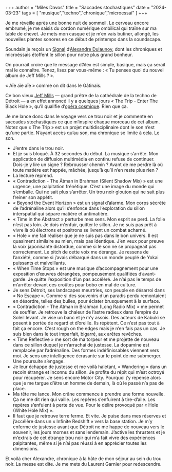+++
author = "Miles Davos"
title = "Saccades stochastiques"
date = "2024-03-23"
tags = [
    "musique","techno","chronique","microessai"
]
+++

Je me réveille après une bonne nuit de sommeil. Le cerveau encore embrumé, je me saisis du cordon numérique ombilical qui traîne sur ma table de chevet. Je mets mon casque et je m’en vais butiner, allongé, les nouvelles plantes sonores en ce début de printemps dans la soundscape.

Soundain je reçois un [Signal](https://signal.org/) d’[Alexandre Dulaunoy](https://sillon-fictionnel.club/post/harrison-miller-valleys/), dont les chroniques et microéssais étoffent le sillon pour notre plus grand bonheur.

On pourrait croire que le message d’Alex est simple, basique, mais ça serait mal le connaître. Tenez, lisez par vous-même : « Tu penses quoi du nouvel album de Jeff Mills ? ».

« Aïe aïe aïe » comme on dit dans le Gâtinais.

Ce bon vieux [Jeff Mills](https://en.wikipedia.org/wiki/Jeff_Mills) — grand prêtre de la cathédrale de la techno de Détroit — a en effet annoncé il y a quelques jours « The Trip - Enter The Black Hole », qu’il qualifie d’[opéra cosmique](https://djmag.com/news/jeff-mills-new-album-cosmic-opera-about-journey-black-hole). Rien que ça.

Je me lance donc dans le voyage vers ce trou noir et je commente en saccades stochastiques ce que m’inspire chaque morceau de cet album. Notez que « The Trip » est un projet multidisciplinaire dont le son n’est qu’une partie. N’ayant accès qu’au son, ma chronique se limite à cela. Le son.

- J’entre dans le trou noir.
- Et je suis bloqué. À 32 secondes du début. La musique s’arrête. Mon application de diffusion multimédia en continu refuse de continuer. Dois-je y lire un signe ? Rebrousser chemin ? Avant de me perdre là où toute matière est happée, mâchée, jusqu’à qu’il n’en reste plus rien ?
- La lecture reprend.
- « Contradiction - The Ātman in Brahman (Silent Shadow Mix) » est une urgence, une palpitation frénétique. C’est une image du monde qui s’emballe. Qui ne sait plus s’arrêter. Un trou noir glouton qui ne sait plus freiner son appétit.
- « Beyond the Event Horizon » est un signal d’alarme. Mon corps sécrète de l’adrénaline alors qu’il s’enfonce dans l’exploration du sillon interspatial qui sépare matière et antimatière.
- « Time in the Abstract » perturbe mes sens. Mon esprit se perd. La folie n’est pas loin. Je dois m’enfuir, quitter le sillon. Je ne suis pas prêt à vivre là où électrons et positrons se livrent un combat acharné.
- « Hole » me fait réaliser que je ne suis pas dans le bon univers. Il est quasiment similaire au mien, mais pas identique. J’en veux pour preuve la voix japonisante distordue, comme si le son ne se propageait pas correctement. Le pitch de cette voix me dérange. Je ressens de l’anxiété, comme si j’avais débarqué dans un monde peuplé de Yokai puissants et malveillants.
- « When Time Stops » est une musique d’accompagnement pour une exposition d’œuvres dérangées, pompeusement qualifiées d’avant-garde. Je quitte l’exposition d’un pas accéléré. Je n’ai pas le temps de m’arrêter devant ces croûtes pour bobo en mal de culture.
- Je sens Détroit, ses landscapes meurtries, son peuple en désarroi dans « No Escape ». Comme si des souvenirs d’un paradis perdu remontaient en désordre, telles des bulles, pour éclater brusquement à la surface.
- « Contradiction - The Ātman in Brahman (Long Radio Mix) » me permet de souffler. Je retrouve la chaleur de l’astre radieux dans l’empire du Soleil levant. Je vise un banc et je m’y assois. Des acteurs de Kabuki se posent à portée de regard et d’oreille. Ils répètent. Ce n’est pas tout à fait ça encore. C’est rough on the edges mais je n’en fais pas un cas. Je suis bien dans le tout imparfait, bigarré, aux arêtes revêches.
- « Time Reflective » me sort de ma torpeur et me projette de nouveau dans ce sillon duquel je m’arrachai de justesse. La dopamine est remplacée par l’adrénaline. Des formes indéfinissables viennent vers moi. Je sens une intelligence écrasante sur le point de me submerger. Une poursuite s’engage.
- Je leur échappe de justesse et me voilà haletant, « Wandering » dans un recoin étrange et inconnu du sillon. Je profite du répit qui m’est octroyé pour récupérer. Je sens encore Motor City. Pourquoi j’y repense alors que je me targue d’être un homme de demain, là où le passé n’a pas de place.
- Ma tête me lance. Mon crâne commence à prendre une forme nouvelle. Ça ne me dit rien qui vaille. Les repères s’enfuirent à tire-d’aile. Les repères s’enfuient à perte de vue. Pour le délire provoqué par « Hole (White Hole Mix) ».
- Il faut que je retrouve terre ferme. Et vite. Je puise dans mes réserves et j’accélère dans un « Infinite Redshift » vers la base station. Je m’y enferme de justesse avant que Détroit ne me happe de nouveau vers le souvenir, les jours mornes et sans lendemain. J’active les thrusters et je m’extrais de cet étrange trou noir qui m’a fait vivre des expériences palpitantes, même si je n’ai pas réussi à en apprécier toutes les dimensions.

Et voilà cher Alexandre, chronique à la hâte de mon séjour au sein du trou noir. La messe est dite. Je me mets du Laurent Garnier pour redescendre.